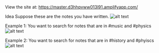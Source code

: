 View the site at: https://master.d3hhpvww013l91.amplifyapp.com/


Idea
Suppose these are the notes you have written.
![alt text](https://imgur.com/ve87onY)

Example 1: You want to search for notes that are in #music and #physics
![alt text](https://imgur.com/JcAjhCf)

Example 2: You want to search for notes that are in #history and #phyiscs
![alt text](https://imgur.com/HWAERAX)
